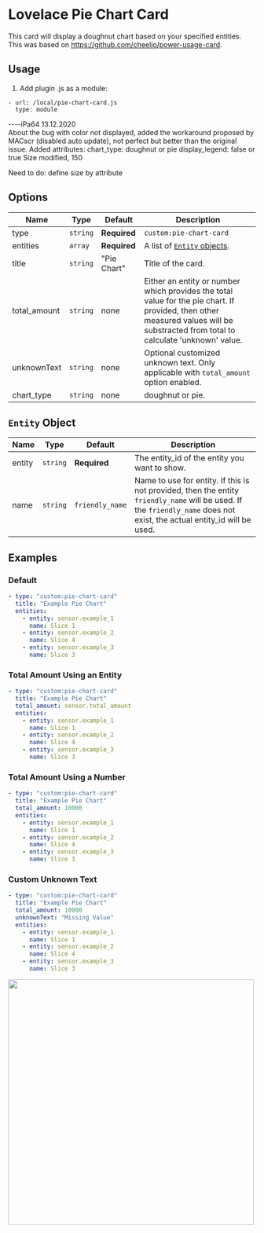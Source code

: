 # Lovelace Pie Chart Card

This card will display a doughnut chart based on your specified entities. This was based on https://github.com/cheelio/power-usage-card. 

## Usage
1. Add plugin .js as a module:
```
- url: /local/pie-chart-card.js
  type: module
```
----iPa64 13.12.2020  
About the bug with color not displayed, added the workaround proposed by MACscr (disabled auto update), not perfect but better than the original issue.
Added attributes: 
  chart_type: doughnut or pie
  display_legend: false or true
Size modified, 150

Need to do:
 define size by attribute

## Options

| Name | Type | Default | Description
| ---- | ---- | ------- | -----------
| type | `string` | **Required** | `custom:pie-chart-card`
| entities | `array` | **Required** | A list of [`Entity` objects](#entity-object).
| title | `string` | "Pie Chart" | Title of the card.
| total_amount | `string` | none | Either an entity or number which provides the total value for the pie chart. If provided, then other measured values will be substracted from total to calculate 'unknown' value.
| unknownText | `string` | none | Optional customized unknown text. Only applicable with `total_amount` option enabled.
| chart_type | `string` | none | doughnut or pie.

## `Entity` Object
| Name | Type | Default | Description
| ---- | ---- | ------- | -----------
| entity             | `string`                    | **Required** | The entity_id of the entity you want to show.                  |
| name               | `string`                    | `friendly_name` | Name to use for entity. If this is not provided, then the entity `friendly_name` will be used. If the `friendly_name` does not exist, the actual entity_id will be used.                                       |

## Examples

### Default
```yaml
- type: "custom:pie-chart-card"
  title: "Example Pie Chart"
  entities:
    - entity: sensor.example_1
      name: Slice 1
    - entity: sensor.example_2
      name: Slice 4
    - entity: sensor.example_3
      name: Slice 3
```

### Total Amount Using an Entity
```yaml
- type: "custom:pie-chart-card"
  title: "Example Pie Chart"
  total_amount: sensor.total_amount
  entities:
    - entity: sensor.example_1
      name: Slice 1
    - entity: sensor.example_2
      name: Slice 4
    - entity: sensor.example_3
      name: Slice 3
```

### Total Amount Using a Number
```yaml
- type: "custom:pie-chart-card"
  title: "Example Pie Chart"
  total_amount: 10000
  entities:
    - entity: sensor.example_1
      name: Slice 1
    - entity: sensor.example_2
      name: Slice 4
    - entity: sensor.example_3
      name: Slice 3
```

### Custom Unknown Text
```yaml
- type: "custom:pie-chart-card"
  title: "Example Pie Chart"
  total_amount: 10000
  unknownText: "Missing Value"
  entities:
    - entity: sensor.example_1
      name: Slice 1
    - entity: sensor.example_2
      name: Slice 4
    - entity: sensor.example_3
      name: Slice 3
```

<img src="https://raw.githubusercontent.com/sdelliot/pie-chart-card/master/pie-chart-card.png" width="500">
